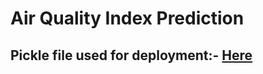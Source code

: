 # Air Quality Index Prediction

## Pickle file used for deployment:- [Here](https://drive.google.com/file/d/1Sddf72th-qgvajzgTDAzLZE1KYQcv1yw/view?usp=sharing)
